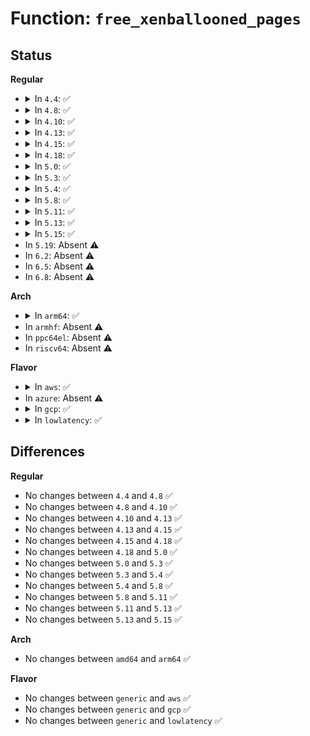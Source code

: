 # Function: <code>free_xenballooned_pages</code>

## Status
<b>Regular</b>
<ul>
<li>
<details>
<summary>In <code>4.4</code>: ✅</summary>

```c
void free_xenballooned_pages(int nr_pages, struct page **pages);
```

**Collision:** Unique Global

**Inline:** No

**Transformation:** False

**Instances:**

```
In drivers/xen/balloon.c (ffffffff814c67a0)
Location: drivers/xen/balloon.c:670
Inline: False
Direct callers:
  - arch/x86/xen/grant-table.c:xen_pvh_gnttab_setup
  - drivers/xen/grant-table.c:gnttab_free_pages
  - drivers/xen/balloon.c:alloc_xenballooned_pages
  - drivers/xen/xenbus/xenbus_client.c:xenbus_unmap_ring_vfree_hvm
  - drivers/xen/xenbus/xenbus_client.c:xenbus_map_ring_valloc_hvm
```
**Symbols:**

```
ffffffff814c67a0-ffffffff814c683e: free_xenballooned_pages (STB_GLOBAL)
```
</details>
</li>
<li>
<details>
<summary>In <code>4.8</code>: ✅</summary>

```c
void free_xenballooned_pages(int nr_pages, struct page **pages);
```

**Collision:** Unique Global

**Inline:** No

**Transformation:** False

**Instances:**

```
In drivers/xen/balloon.c (ffffffff81516ef0)
Location: drivers/xen/balloon.c:692
Inline: False
Direct callers:
  - drivers/xen/grant-table.c:gnttab_free_pages
  - drivers/xen/balloon.c:alloc_xenballooned_pages
  - drivers/xen/xenbus/xenbus_client.c:xenbus_unmap_ring_vfree_hvm
  - drivers/xen/xenbus/xenbus_client.c:xenbus_map_ring_valloc_hvm
  - drivers/xen/xlate_mmu.c:xen_xlate_map_ballooned_pages
```
**Symbols:**

```
ffffffff81516ef0-ffffffff81516f95: free_xenballooned_pages (STB_GLOBAL)
```
</details>
</li>
<li>
<details>
<summary>In <code>4.10</code>: ✅</summary>

```c
void free_xenballooned_pages(int nr_pages, struct page **pages);
```

**Collision:** Unique Global

**Inline:** No

**Transformation:** False

**Instances:**

```
In drivers/xen/balloon.c (ffffffff81543360)
Location: drivers/xen/balloon.c:690
Inline: False
Direct callers:
  - drivers/xen/grant-table.c:gnttab_free_pages
  - drivers/xen/balloon.c:alloc_xenballooned_pages
  - drivers/xen/xenbus/xenbus_client.c:xenbus_unmap_ring_vfree_hvm
  - drivers/xen/xenbus/xenbus_client.c:xenbus_map_ring_valloc_hvm
  - drivers/xen/xlate_mmu.c:xen_xlate_map_ballooned_pages
```
**Symbols:**

```
ffffffff81543360-ffffffff815433e8: free_xenballooned_pages (STB_GLOBAL)
```
</details>
</li>
<li>
<details>
<summary>In <code>4.13</code>: ✅</summary>

```c
void free_xenballooned_pages(int nr_pages, struct page **pages);
```

**Collision:** Unique Global

**Inline:** No

**Transformation:** False

**Instances:**

```
In drivers/xen/balloon.c (ffffffff815571f0)
Location: drivers/xen/balloon.c:691
Inline: False
Direct callers:
  - drivers/xen/grant-table.c:gnttab_free_pages
  - drivers/xen/balloon.c:alloc_xenballooned_pages
  - drivers/xen/xenbus/xenbus_client.c:xenbus_unmap_ring_vfree_hvm
  - drivers/xen/xenbus/xenbus_client.c:xenbus_map_ring_valloc_hvm
  - drivers/xen/xlate_mmu.c:xen_xlate_map_ballooned_pages
```
**Symbols:**

```
ffffffff815571f0-ffffffff81557278: free_xenballooned_pages (STB_GLOBAL)
```
</details>
</li>
<li>
<details>
<summary>In <code>4.15</code>: ✅</summary>

```c
void free_xenballooned_pages(int nr_pages, struct page **pages);
```

**Collision:** Unique Global

**Inline:** No

**Transformation:** False

**Instances:**

```
In drivers/xen/balloon.c (ffffffff815bb200)
Location: drivers/xen/balloon.c:738
Inline: False
Direct callers:
  - drivers/xen/grant-table.c:gnttab_free_pages
  - drivers/xen/balloon.c:alloc_xenballooned_pages
  - drivers/xen/xenbus/xenbus_client.c:xenbus_unmap_ring_vfree_hvm
  - drivers/xen/xenbus/xenbus_client.c:xenbus_map_ring_valloc_hvm
  - drivers/xen/xlate_mmu.c:xen_xlate_map_ballooned_pages
```
**Symbols:**

```
ffffffff815bb200-ffffffff815bb288: free_xenballooned_pages (STB_GLOBAL)
```
</details>
</li>
<li>
<details>
<summary>In <code>4.18</code>: ✅</summary>

```c
void free_xenballooned_pages(int nr_pages, struct page **pages);
```

**Collision:** Unique Global

**Inline:** No

**Transformation:** False

**Instances:**

```
In drivers/xen/balloon.c (ffffffff815f38a0)
Location: drivers/xen/balloon.c:738
Inline: False
Direct callers:
  - drivers/xen/grant-table.c:gnttab_free_pages
  - drivers/xen/balloon.c:alloc_xenballooned_pages
  - drivers/xen/xenbus/xenbus_client.c:xenbus_unmap_ring_vfree_hvm
  - drivers/xen/xenbus/xenbus_client.c:xenbus_map_ring_valloc_hvm
  - drivers/xen/xlate_mmu.c:xen_xlate_map_ballooned_pages
```
**Symbols:**

```
ffffffff815f38a0-ffffffff815f3928: free_xenballooned_pages (STB_GLOBAL)
```
</details>
</li>
<li>
<details>
<summary>In <code>5.0</code>: ✅</summary>

```c
void free_xenballooned_pages(int nr_pages, struct page **pages);
```

**Collision:** Unique Global

**Inline:** No

**Transformation:** False

**Instances:**

```
In drivers/xen/balloon.c (ffffffff8160e8c0)
Location: drivers/xen/balloon.c:633
Inline: False
Direct callers:
  - drivers/xen/balloon.c:alloc_xenballooned_pages
  - drivers/xen/xenbus/xenbus_client.c:xenbus_unmap_ring_vfree_hvm
  - drivers/xen/xenbus/xenbus_client.c:xenbus_map_ring_valloc_hvm
  - drivers/xen/xlate_mmu.c:xen_xlate_map_ballooned_pages
```
**Symbols:**

```
ffffffff8160e8c0-ffffffff8160e948: free_xenballooned_pages (STB_GLOBAL)
```
</details>
</li>
<li>
<details>
<summary>In <code>5.3</code>: ✅</summary>

```c
void free_xenballooned_pages(int nr_pages, struct page **pages);
```

**Collision:** Unique Global

**Inline:** No

**Transformation:** False

**Instances:**

```
In drivers/xen/balloon.c (ffffffff81642650)
Location: drivers/xen/balloon.c:649
Inline: False
Direct callers:
  - drivers/xen/balloon.c:alloc_xenballooned_pages
  - drivers/xen/xenbus/xenbus_client.c:xenbus_unmap_ring_vfree_hvm
  - drivers/xen/xenbus/xenbus_client.c:xenbus_map_ring_valloc_hvm
  - drivers/xen/xlate_mmu.c:xen_xlate_map_ballooned_pages
```
**Symbols:**

```
ffffffff81642650-ffffffff816426e3: free_xenballooned_pages (STB_GLOBAL)
```
</details>
</li>
<li>
<details>
<summary>In <code>5.4</code>: ✅</summary>

```c
void free_xenballooned_pages(int nr_pages, struct page **pages);
```

**Collision:** Unique Global

**Inline:** No

**Transformation:** False

**Instances:**

```
In drivers/xen/balloon.c (ffffffff81664c20)
Location: drivers/xen/balloon.c:644
Inline: False
Direct callers:
  - drivers/xen/balloon.c:alloc_xenballooned_pages
  - drivers/xen/xenbus/xenbus_client.c:xenbus_unmap_ring_vfree_hvm
  - drivers/xen/xenbus/xenbus_client.c:xenbus_map_ring_valloc_hvm
  - drivers/xen/xlate_mmu.c:xen_xlate_map_ballooned_pages
```
**Symbols:**

```
ffffffff81664c20-ffffffff81664ca9: free_xenballooned_pages (STB_GLOBAL)
```
</details>
</li>
<li>
<details>
<summary>In <code>5.8</code>: ✅</summary>

```c
void free_xenballooned_pages(int nr_pages, struct page **pages);
```

**Collision:** Unique Global

**Inline:** No

**Transformation:** False

**Instances:**

```
In drivers/xen/balloon.c (ffffffff817143e0)
Location: drivers/xen/balloon.c:650
Inline: False
Direct callers:
  - drivers/xen/balloon.c:alloc_xenballooned_pages
  - drivers/xen/xenbus/xenbus_client.c:xenbus_unmap_ring_hvm
  - drivers/xen/xenbus/xenbus_client.c:xenbus_map_ring_hvm
  - drivers/xen/xlate_mmu.c:xen_xlate_map_ballooned_pages
```
**Symbols:**

```
ffffffff817143e0-ffffffff817144ad: free_xenballooned_pages (STB_GLOBAL)
```
</details>
</li>
<li>
<details>
<summary>In <code>5.11</code>: ✅</summary>

```c
void free_xenballooned_pages(int nr_pages, struct page **pages);
```

**Collision:** Unique Global

**Inline:** No

**Transformation:** False

**Instances:**

```
In drivers/xen/balloon.c (ffffffff81731620)
Location: drivers/xen/balloon.c:635
Inline: False
Direct callers:
  - drivers/xen/balloon.c:alloc_xenballooned_pages
```
**Symbols:**

```
ffffffff81731620-ffffffff817316ed: free_xenballooned_pages (STB_GLOBAL)
```
</details>
</li>
<li>
<details>
<summary>In <code>5.13</code>: ✅</summary>

```c
void free_xenballooned_pages(int nr_pages, struct page **pages);
```

**Collision:** Unique Global

**Inline:** No

**Transformation:** False

**Instances:**

```
In drivers/xen/balloon.c (ffffffff81715020)
Location: drivers/xen/balloon.c:635
Inline: False
Direct callers:
  - drivers/xen/balloon.c:alloc_xenballooned_pages
```
**Symbols:**

```
ffffffff81715020-ffffffff817150ed: free_xenballooned_pages (STB_GLOBAL)
```
</details>
</li>
<li>
<details>
<summary>In <code>5.15</code>: ✅</summary>

```c
void free_xenballooned_pages(int nr_pages, struct page **pages);
```

**Collision:** Unique Global

**Inline:** No

**Transformation:** False

**Instances:**

```
In drivers/xen/balloon.c (ffffffff81792030)
Location: drivers/xen/balloon.c:669
Inline: False
Direct callers:
  - drivers/xen/balloon.c:alloc_xenballooned_pages
```
**Symbols:**

```
ffffffff81792030-ffffffff817920fb: free_xenballooned_pages (STB_GLOBAL)
```
</details>
</li>
<li>
In <code>5.19</code>: Absent ⚠️
</li>
<li>
In <code>6.2</code>: Absent ⚠️
</li>
<li>
In <code>6.5</code>: Absent ⚠️
</li>
<li>
In <code>6.8</code>: Absent ⚠️
</li>
</ul>
<b>Arch</b>
<ul>
<li>
<details>
<summary>In <code>arm64</code>: ✅</summary>

```c
void free_xenballooned_pages(int nr_pages, struct page **pages);
```

**Collision:** Unique Global

**Inline:** No

**Transformation:** False

**Instances:**

```
In drivers/xen/balloon.c (ffff80001082e938)
Location: drivers/xen/balloon.c:644
Inline: False
Direct callers:
  - drivers/xen/balloon.c:alloc_xenballooned_pages
  - drivers/xen/xenbus/xenbus_client.c:xenbus_unmap_ring_vfree_hvm
  - drivers/xen/xenbus/xenbus_client.c:xenbus_map_ring_valloc_hvm
  - drivers/xen/xlate_mmu.c:xen_xlate_map_ballooned_pages
```
**Symbols:**

```
ffff80001082e938-ffff80001082e9e8: free_xenballooned_pages (STB_GLOBAL)
```
</details>
</li>
<li>
In <code>armhf</code>: Absent ⚠️
</li>
<li>
In <code>ppc64el</code>: Absent ⚠️
</li>
<li>
In <code>riscv64</code>: Absent ⚠️
</li>
</ul>
<b>Flavor</b>
<ul>
<li>
<details>
<summary>In <code>aws</code>: ✅</summary>

```c
void free_xenballooned_pages(int nr_pages, struct page **pages);
```

**Collision:** Unique Global

**Inline:** No

**Transformation:** False

**Instances:**

```
In drivers/xen/balloon.c (ffffffff8162ae00)
Location: drivers/xen/balloon.c:644
Inline: False
Direct callers:
  - drivers/xen/balloon.c:alloc_xenballooned_pages
  - drivers/xen/xenbus/xenbus_client.c:xenbus_unmap_ring_vfree_hvm
  - drivers/xen/xenbus/xenbus_client.c:xenbus_map_ring_valloc_hvm
  - drivers/xen/xlate_mmu.c:xen_xlate_map_ballooned_pages
```
**Symbols:**

```
ffffffff8162ae00-ffffffff8162ae89: free_xenballooned_pages (STB_GLOBAL)
```
</details>
</li>
<li>
In <code>azure</code>: Absent ⚠️
</li>
<li>
<details>
<summary>In <code>gcp</code>: ✅</summary>

```c
void free_xenballooned_pages(int nr_pages, struct page **pages);
```

**Collision:** Unique Global

**Inline:** No

**Transformation:** False

**Instances:**

```
In drivers/xen/balloon.c (ffffffff81658a60)
Location: drivers/xen/balloon.c:644
Inline: False
Direct callers:
  - drivers/xen/balloon.c:alloc_xenballooned_pages
  - drivers/xen/xenbus/xenbus_client.c:xenbus_unmap_ring_vfree_hvm
  - drivers/xen/xenbus/xenbus_client.c:xenbus_map_ring_valloc_hvm
  - drivers/xen/xlate_mmu.c:xen_xlate_map_ballooned_pages
```
**Symbols:**

```
ffffffff81658a60-ffffffff81658ae9: free_xenballooned_pages (STB_GLOBAL)
```
</details>
</li>
<li>
<details>
<summary>In <code>lowlatency</code>: ✅</summary>

```c
void free_xenballooned_pages(int nr_pages, struct page **pages);
```

**Collision:** Unique Global

**Inline:** No

**Transformation:** False

**Instances:**

```
In drivers/xen/balloon.c (ffffffff81673070)
Location: drivers/xen/balloon.c:644
Inline: False
Direct callers:
  - drivers/xen/balloon.c:alloc_xenballooned_pages
  - drivers/xen/xenbus/xenbus_client.c:xenbus_unmap_ring_vfree_hvm
  - drivers/xen/xenbus/xenbus_client.c:xenbus_map_ring_valloc_hvm
  - drivers/xen/xlate_mmu.c:xen_xlate_map_ballooned_pages
```
**Symbols:**

```
ffffffff81673070-ffffffff816730f9: free_xenballooned_pages (STB_GLOBAL)
```
</details>
</li>
</ul>

## Differences
<b>Regular</b>
<ul>
<li>
No changes between <code>4.4</code> and <code>4.8</code> ✅
</li>
<li>
No changes between <code>4.8</code> and <code>4.10</code> ✅
</li>
<li>
No changes between <code>4.10</code> and <code>4.13</code> ✅
</li>
<li>
No changes between <code>4.13</code> and <code>4.15</code> ✅
</li>
<li>
No changes between <code>4.15</code> and <code>4.18</code> ✅
</li>
<li>
No changes between <code>4.18</code> and <code>5.0</code> ✅
</li>
<li>
No changes between <code>5.0</code> and <code>5.3</code> ✅
</li>
<li>
No changes between <code>5.3</code> and <code>5.4</code> ✅
</li>
<li>
No changes between <code>5.4</code> and <code>5.8</code> ✅
</li>
<li>
No changes between <code>5.8</code> and <code>5.11</code> ✅
</li>
<li>
No changes between <code>5.11</code> and <code>5.13</code> ✅
</li>
<li>
No changes between <code>5.13</code> and <code>5.15</code> ✅
</li>
</ul>
<b>Arch</b>
<ul>
<li>
No changes between <code>amd64</code> and <code>arm64</code> ✅
</li>
</ul>
<b>Flavor</b>
<ul>
<li>
No changes between <code>generic</code> and <code>aws</code> ✅
</li>
<li>
No changes between <code>generic</code> and <code>gcp</code> ✅
</li>
<li>
No changes between <code>generic</code> and <code>lowlatency</code> ✅
</li>
</ul>
